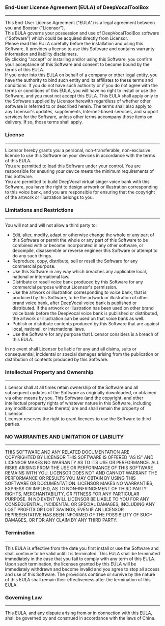 ### End-User License Agreement (EULA) of DeepVocalToolBox  
________

This End-User License Agreement ("EULA") is a legal agreement between you and Boxstar ("Licensor").  
This EULA governs your possession and use of DeepVocalToolBox software ("Software") which could be acquired directly from Licensor.  
Please read this EULA carefully before the installation and using this Software. It provides a license to use this Software and contains warranty information and liability disclaimers.  
By clicking "accept" or installing and/or using this Software, you confirm your acceptance of this Software and consent to become bound by the terms of this EULA.  
If you enter into this EULA on behalf of a company or other legal entity, you have the authority to bind such entity and its affiliates to these terms and conditions. If you do not have such authority or if you do not agree with the terms or conditions of this EULA, you will have no right to install or use the Software, and you must not accept this EULA.
This EULA shall apply only to the Software supplied by Licensor herewith regardless of whether other software is referred to or described herein. The terms shall also apply to any Licensor's updates, supplements, Internet-based services, and support services for the Software, unless other terms accompany those items on delivery. If so, those terms shall apply.  

### License  
----  

Licensor hereby grants you a personal, non-transferable, non-exclusive licence to use this Software on your devices in accordance with the terms of this EULA.  
You are permitted to load this Software under your control. You are responsible for ensuring your device meets the minimum requirements of this Software.  
You are permitted to build DeepVocal virtual singer voice bank with this Software, you have the right to design artwork or illustration corresponding to this voice bank, and you are responsible for ensuring that the copyright of the artwork or illustration belongs to you.   

### Limitations and Restrictions  
----  

You will not and will not allow a third party to:  

- Edit, alter, modify, adapt or otherwise change the whole or any part of this Software or permit the whole or any part of this Software to be combined with or become incorporated in any other software, or decompile, disassemble or reverse engineer this Software or attempt to do any such things.  
- Reproduce, copy, distribute, sell or resell the Software for any commercial purpose.
- Use this Software in any way which breaches any applicable local, national or international law.  
- Distribute or resell voice bank produced by this Software for any commercial purpose without Licensor's permission.  
- Use the artwork or illustration corresponding to voice bank, that is produced by this Software, to be the artwork or illustration of other brand voice bank, after DeepVocal voice bank is published or distributed. If the artwork or illustration has been used on other brand voice bank before the DeepVocal voice bank is published or distributed, the artwork or illustration can be used on that voice bank as well.  
- Publish or distribute contents produced by this Software that are against local, national, or international laws.  
- Use the Software for any purpose that Licensor considers is a breach of this EULA.  

In no event shall Licensor be liable for any and all claims, suits or consequential, incidental or special damages arising from the publication or distribution of contents produced by this Software.  

### Intellectual Property and Ownership  
----  

Licensor shall at all times retain ownership of the Software and all subsequent updates of the Software as originally downloaded, or obtained via other means by you. This Software (and the copyright, and other intellectual property rights of whatever nature in this Software, including any modifications made thereto) are and shall remain the property of Licensor.  
Licensor reserves the right to grant licences to use the Software to third parties.  

### NO WARRANTIES AND LIMITATION OF LIABILITY
----

THIS SOFTWARE AND ANY RELATED DOCUMENTATION ARE COPYRIGHTED BY LICENSOR THIS SOFTWARE IS OFFERED "AS IS" AND LICENSOR MAKES NO WARRANTY AS TO ITS USE OR PERFORMANCE. ALL RISKS ARISING FROM THE USE OR PERFORMANCE OF THIS SOFTWARE REMAINS WITH YOU. LICENSOR DOES NOT AND CANNOT WARRANT THE PERFORMANCE OR RESULTS YOU MAY OBTAIN BY USING THIS SOFTWARE OR DOCUMENTATION. LICENSOR MAKES NO WARRANTIES, EXPRESS OR IMPLIED, AS TO NON-INFRINGEMENT OF THIRD PARTY RIGHTS, MERCHANTABILITY, OR FITNESS FOR ANY PARTICULAR PURPOSE. IN NO EVENT WILL LICENSOR BE LIABLE TO YOU FOR ANY CONSEQUENTIAL, INCIDENTAL OR SPECIAL DAMAGES, INCLUDING ANY LOST PROFITS OR LOST SAVINGS, EVEN IF AN LICENSOR REPRESENTATIVE HAS BEEN INFORMED OF THE POSSIBILITY OF SUCH DAMAGES, OR FOR ANY CLAIM BY ANY THIRD PARTY.  

### Termination
----

This EULA is effective from the date you first install or use the Software and shall continue to be valid until it is terminated. This EULA shall be terminated immediately in the case that you fail to comply with any term of this EULA. Upon such termination, the licenses granted by this EULA will be immediately withdrawn and become invalid and you agree to stop all access and use of this Software. The provisions continue or survive by the nature of this EULA shall remain their effectiveness after the termination of this EULA.  

### Governing Law
----

This EULA, and any dispute arising from or in connection with this EULA, shall be governed by and construed in accordance with the laws of China.
